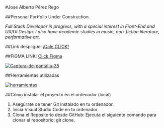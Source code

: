 #Jose Alberto Pérez Rego

##Personal Portfolio Under Construction.

_Full Stack Developer in progress, with a special interest in Front-End and UX/UI Design. I also have academic studies in music, non-fiction
literature, performative art._

##Link despligue:
[¡Dale CLICK!](https://josealbertoperezrego.github.io/portfolio/)

##FIGMA LINK:
[Click Figma](https://www.figma.com/file/ftS1vq3GA5CLjwcFtUn8vP/PERSONAL-PORTFOLIO?type=design&node-id=1%3A3&mode=design&t=7LCxEJbiczZG7p2H-1)

<a href="https://ibb.co/qCntj33"><img src="https://i.ibb.co/Qkc2Q33/Captura-de-pantalla-35.png" alt="Captura-de-pantalla-35" border="0"></a>

##Herramientas utilizadas

<a href="https://ibb.co/4WKD3py"><img src="https://i.ibb.co/sjbDzqS/herramientas.png" alt="herramientas" border="0"></a>

##Cómo instalar el proyecto en el ordenador (local)

1. Asegúrate de tener Git instalado en tu ordenador.
2. Inicia Visual Studio Code en tu ordenador. 
3. Clona el Repositorio desde GitHub:
Ejecuta el siguiente comando para clonar el repositorio:
git clone.

